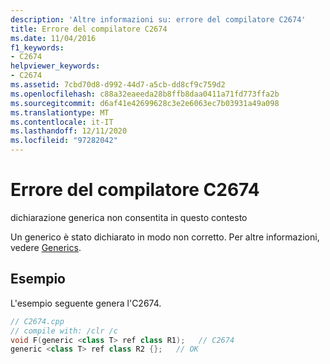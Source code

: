 ```yaml
---
description: 'Altre informazioni su: errore del compilatore C2674'
title: Errore del compilatore C2674
ms.date: 11/04/2016
f1_keywords:
- C2674
helpviewer_keywords:
- C2674
ms.assetid: 7cbd70d8-d992-44d7-a5cb-dd8cf9c759d2
ms.openlocfilehash: c88a32eaeeda28b8ffb8daa0411a71fd773ffa2b
ms.sourcegitcommit: d6af41e42699628c3e2e6063ec7b03931a49a098
ms.translationtype: MT
ms.contentlocale: it-IT
ms.lasthandoff: 12/11/2020
ms.locfileid: "97282042"
---
```

# <a name="compiler-error-c2674"></a>Errore del compilatore C2674

dichiarazione generica non consentita in questo contesto

Un generico è stato dichiarato in modo non corretto. Per altre informazioni, vedere [Generics](../../extensions/generics-cpp-component-extensions.md).

## <a name="example"></a>Esempio

L'esempio seguente genera l'C2674.

```cpp
// C2674.cpp
// compile with: /clr /c
void F(generic <class T> ref class R1);   // C2674
generic <class T> ref class R2 {};   // OK
```
